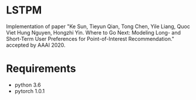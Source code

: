 # LSTPM
Implementation of paper "Ke Sun, Tieyun Qian, Tong Chen, Yile Liang, Quoc Viet Hung Nguyen, Hongzhi Yin. Where to Go Next: Modeling Long- and Short-Term User Preferences for
Point-of-Interest Recommendation." accepted by AAAI 2020.

# Requirements
* python 3.6
* pytorch 1.0.1
